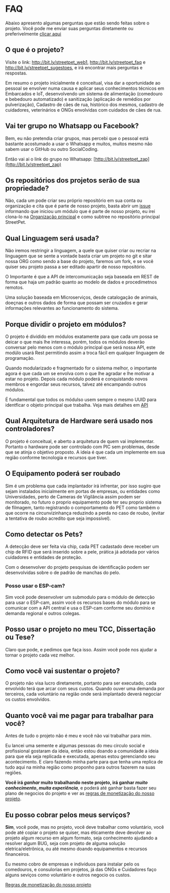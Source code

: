 FAQ
===

Abaixo apresento algumas perguntas que estão sendo feitas sobre o projeto. Você pode me enviar suas perguntas diretamente ou preferivelmente [clicar aqui](http://streetpet_sugestoes)

## O que é o projeto?

Visite o link: http://bit.ly/streetpet_web1, http://bit.ly/streetpet_faq e http://bit.ly/streetpet_sugestoes, e irá encontrar mais perguntas e respostas.

Em resumo o projeto inicialmente é conceitual, visa dar a oportunidade ao pessoal se envolver numa causa e aplicar seus conhecimentos técnicos em Embarcados e IoT, desenvolvendo um sistema de alimentação (comedouro e bebedouro automatizado) e sanitização (aplicação de remédios por pulverização), Cadastro de cães de rua, histórico dos mesmos, cadastro de cuidadores, veterinários e ONGs envolvidas com cuidados de cães de rua.

## Vai ter grupo no Whatsapp ou Facebook?

Bem, eu não pretendia criar grupos, mas percebi que o pessoal está bastante acostumado a usar o Whatsapp e muitos, muitos mesmo não sabem usar o GitHub ou outro SocialCoding.

Então vai ai o link do grupo no Whatsapp: [http://bit.ly/streetpet_zap](http://bit.ly/streetpet_zap)

## Os repositórios dos projetos serão de sua propriedade?

Não, cada um pode criar seu próprio repositório em sua conta ou organização e cita que é parte de nosso projeto, basta abrir um [issue](http://bit.ly/streetpet_sugestoes) informando que iniciou um módulo que é parte de nosso projeto, eu irei clona-lo na [Organização principal](http://bit.ly/streetpetorg) e como subtree no repositório principal StreetPet.

## Qual Linguagem será usada?

Não iremos restringir a linguagem, a quele que quiser criar ou recriar na linguagem que se sente a vontade basta criar um projeto no git e sitar nossa ORG como sendo a base do projeto, faremos um fork, e se você quiser seu projeto passa a ser editado apartir de nosso repositório.

O Importante é que a API de intercomunicação seja baseada em REST de forma que haja um padrão quanto ao modelo de dados e procedimetnos remotos. 

Uma solução baseada em Microserviços, desde catalogação de animais, doeçnas e outros dados de forma que possam ser cruzados e gerar informações relevantes ao funcionamento do sistema.

## Porque dividir o projeto em módulos?

O projeto é dividido em módulos exatamente para que cada um possa se deicar o que mais lhe interessa, porém, todos os módulos deverão conversar pelo menos com o  módulo principal que será nossa API, este modúlo usará Rest permitindo assim a troca fácil em qualquer linguagem de programação.

Quando modularizado e fragmentado for o sistema melhor, o importante agora é que cada um se envolva com o que lhe agradar e lhe motivar a estar no projeto. Depois cada módulo poderá e conquistando novos membros e engordar seus recursos, talvez até encampando outros módulos.

É fundamental que todos os módulso usem sempre o mesmo UUID para identficar o objeto principal que trabalha. Veja mais detalhes em [API](./API.md)

## Qual Arquitetura de Hardware será usado nos controladores?

O projeto é conceitual, e aberto a arquitetura de quem vai implementar. Portanto o hardware pode ser controlado com PIC sem problemas, desde que se atinja o objetivo proposto. A ideia é que cada um implemente em sua região conforme tecnologia e recursos que tiver.

## O Equipamento poderá ser roubado

Sim é um problema que cada implantador irá infrentar, por isso sugiro que sejam instalados inicialmente em portas de empresas, ou entidades como Universidades, perto de Cameras de Vigilância assim podem ser monitorado, no futuro o proprio equipamento pode ter seu proprio sistema de filmagem, tanto registrando o comportamento do PET como também o que ocorre na circunvizinhança reduzindo a perda no caso de roubo, (evitar a tentativa de roubo acredito que seja impossível).

## Como detectar os Pets?

A detecção deve ser feita via chip, cada PET cadastado deve receber um chip de RFID que será inserido sobre a pele, prática já adotada por vários cuidadores e entidades de proteção.

Com o desenvolver do projeto pesquisas de identificação podem ser desenvolvidas sobre o de padrão de manchas do pelo.

### Posso usar o ESP-cam?

Sim você pode desenvolver um submodulo para o módulo de detecção para usar o ESP-cam, assim você os recursos bases do módulo para se comunicar com a API central e usa o ESP-cam conforme seu domínio e demanda regional e outros colegas.

## Posso usar o projeto no meu TCC, Dissertação ou Tese?

Claro que pode, e pedimos que faça isso. Assim você pode nos  ajudar a tornar o projeto cada vez melhor.

## Como você vai sustentar o projeto?

O projeto não visa lucro diretamente, portanto para ser executado, cada envolvido terá que arcar com seus custos. Quando ouver uma demanda por terceiros, cada voluntário na região onde será implantado deverá negociar os custos envolvidos.

## Quanto você vai me pagar para trabalhar para você?

Antes de tudo o projeto não é meu e você não vai trabalhar para mim. 

Eu lancei uma semente e algumas pessoas do meu circulo social e profissional gostaram da ideia, então estou doando a comunidade a ideia para que ela seja replicada e executada, apenas estou gerenciando seu acontecimento. E claro fazendo minha parte para que tenha uma replica de tudo aqui na minha região como proponho para outros fazerem na suas regiões.

**Você irá _ganhar_ muito trabalhando neste projeto, irá ganhar _muito conhecimento_, _muita experiência_**, e poderá até ganhar basta fazer seu plano de negocios do projeto e ver as [regras de monetização do nosso projeto](./monetizacao.md).

## Eu posso cobrar pelos meus serviços?

**Sim**, você pode, mas no projeto, você deve trabalhar como voluntário, você pode até copiar o projeto se quiser, mas éticamente deve devolver ao projeto algum recurso em algum formato, seja conhecimento ajudando a resolver algum BUG, seja com projeto de alguma solução eletrica/eletrônica, ou até mesmo doando equipamentos e recursos financeiros.

Eu mesmo cobro de empresas e individuos para instalar pelo os comedouros, e consulorias em projetos, já das ONGs e Cuidadores faço alguns seviços como voluntário e outros negocio os custos.

[Regras de monetização do nosso projeto](./monetizacao.md)

